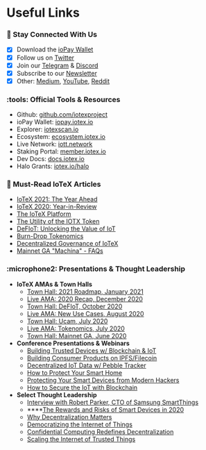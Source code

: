 # Useful Links

### :handshake: Stay Connected With Us

* [x] Download the [ioPay Wallet](https://iopay.iotex.io)
* [x] Follow us on [Twitter](https://twitter.com/iotex\_io)
* [x] Join our [Telegram](https://t.me/IoTeXGroup) & [Discord](https://discord.gg/hTkuXSD9b4)
* [x] Subscribe to our [Newsletter](https://iotex.substack.com)
* [x] Other: [Medium](https://medium.com/@iotex), [YouTube](https://www.youtube.com/channel/UCdj3xY3LCktuamvuFusWOZw), [Reddit](https://www.reddit.com/r/IoTeX)

### :tools: Official Tools & Resources

* Github: [github.com/iotexproject](https://github.com/iotexproject)
* ioPay Wallet: [iopay.iotex.io](https://iopay.iotex.io)
* Explorer: [iotexscan.io](https://iotexscan.io)
* Ecosystem: [ecosystem.iotex.io](https://ecosystem.iotex.io)
* Live Network: [iott.network](https://iott.network)
* Staking Portal: [member.iotex.io](https://member.iotex.io)
* Dev Docs: [docs.iotex.io](https://docs.iotex.io)
* Halo Grants: [iotex.io/halo](https://iotex.io/halo)

### :book: Must-Read IoTeX Articles

* [IoTeX 2021: The Year Ahead](https://iotex.medium.com/iotex-2021-the-year-ahead-acf743e2df03)
* [IoTeX 2020: Year-in-Review](https://medium.com/iotex/iotex-2020-year-in-review-9e1e29b78ff6)
* [The IoTeX Platform](https://medium.com/iotex/the-iotex-platform-optimized-for-the-internet-of-trusted-things-dd4f9240db59)
* [The Utility of the IOTX Token](https://iotex.medium.com/iotex-tokenomics-part-1-utility-of-the-iotx-token-781ff9c866e3)
* [DeFIoT: Unlocking the Value of IoT ](https://iotex.medium.com/defiot-unlocking-the-trillion-dollar-iot-data-market-c76a5204cb0e)
* [Burn-Drop Tokenomics](https://medium.com/@iotex/iotex-tokenomics-burn-drop-to-bootstrap-1-million-iotex-devices-66a43a1a68d7)
* [Decentralized Governance of IoTeX](https://iotex.medium.com/decentralized-governance-of-the-iotex-network-35164d5605ea)
* [Mainnet GA "Machina" - FAQs](https://iotex.medium.com/iotex-mainnet-ga-faqs-1ac44f486e52)

### :microphone2: Presentations & Thought Leadership

* **IoTeX AMAs & Town Halls**
  * [Town Hall: 2021 Roadmap, January 2021](https://www.youtube.com/watch?v=ezQbYtHpZxo\&ab\_channel=IoTeXOfficial)
  * [Live AMA: 2020 Recap, December 2020](https://www.youtube.com/watch?v=pIRz4WbywQ0\&ab\_channel=IoTeXOfficial)
  * [Town Hall: DeFIoT, October 2020](https://www.youtube.com/watch?v=wQQzahg7U-I\&ab\_channel=IoTeXOfficial)
  * [Live AMA: New Use Cases, August 2020](https://www.youtube.com/watch?v=0lwpzIAOGRs\&ab\_channel=IoTeXOfficial)
  * [Town Hall: Ucam, July 2020](https://www.youtube.com/watch?v=znP7bGKDeJI\&ab\_channel=IoTeXOfficial)
  * [Live AMA: Tokenomics, July 2020](https://www.youtube.com/watch?v=rIjvK-pIk3g\&ab\_channel=IoTeXOfficial)
  * [Town Hall: Mainnet GA, June 2020](https://www.youtube.com/watch?v=z1bPmKf2pv4\&ab\_channel=IoTeXOfficial)
* **Conference Presentations & Webinars**
  * [Building Trusted Devices w/ Blockchain & IoT](https://www.youtube.com/watch?v=YgAynMGDOD4\&ab\_channel=IoTeXOfficial)
  * [Building Consumer Products on IPFS/Filecoin](https://youtu.be/dek7B1DXPmU)
  * [Decentralized IoT Data w/ Pebble Tracker](https://www.youtube.com/watch?v=9C3CP1uTKPI\&ab\_channel=IoTeXOfficial)
  * [How to Protect Your Smart Home](https://www.youtube.com/watch?v=ZGz7bUPj7-g\&ab\_channel=IoTeXOfficial)
  * [Protecting Your Smart Devices from Modern Hackers](https://youtu.be/9dHEPF6TPlE)
  * [How to Secure the IoT with Blockchain](https://www.youtube.com/watch?v=m98JC8\_WXTw\&ab\_channel=IoTeXOfficial)
* **Select Thought Leadership**
  * [Interview with Robert Parker, CTO of Samsung SmartThings](https://www.youtube.com/watch?v=-DbkPx6vxL4\&ab\_channel=IoTeXOfficial)
  * ****[The Rewards and Risks of Smart Devices in 2020](https://www.coindesk.com/the-year-we-learned-the-rewards-and-risks-of-smart-devices)
  * [Why Decentralization Matters](https://iotex.medium.com/why-decentralization-matters-now-more-than-ever-f5cd074589c5)
  * [Democratizing the Internet of Things](https://www.iotforall.com/democratizing-the-internet-of-things)
  * [Confidential Computing Redefines Decentralization](https://medium.com/iotex/confidential-computing-redefines-decentralization-8ac6f0da7aec)
  * [Scaling the Internet of Trusted Things](https://iotex.medium.com/iotex-times-a-million-scaling-the-internet-of-trusted-things-dc6055d2bf8b)
